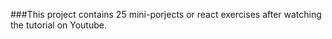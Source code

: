 ###This project contains 25 mini-porjects or react exercises after watching the tutorial on Youtube.
